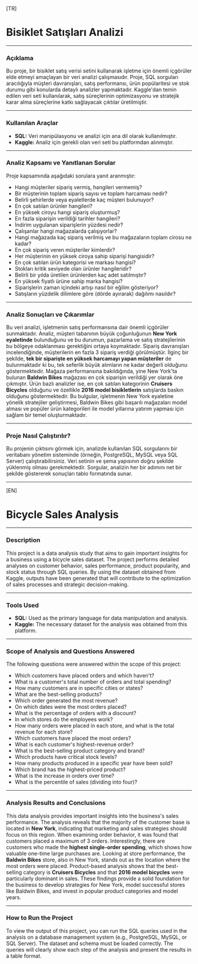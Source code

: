 [TR]
# Bisiklet Satışları Analizi

---

### Açıklama

Bu proje, bir bisiklet satış verisi setini kullanarak işletme için önemli içgörüler elde etmeyi amaçlayan bir veri analizi çalışmasıdır. Proje, SQL sorguları aracılığıyla müşteri davranışları, satış performansı, ürün popülaritesi ve stok durumu gibi konularda detaylı analizler yapmaktadır. Kaggle'dan temin edilen veri seti kullanılarak, satış süreçlerinin optimizasyonu ve stratejik karar alma süreçlerine katkı sağlayacak çıktılar üretilmiştir.

---

### Kullanılan Araçlar

* **SQL:** Veri manipülasyonu ve analizi için ana dil olarak kullanılmıştır.
* **Kaggle:** Analiz için gerekli olan veri seti bu platformdan alınmıştır.

---

### Analiz Kapsamı ve Yanıtlanan Sorular

Proje kapsamında aşağıdaki sorulara yanıt aranmıştır:

* Hangi müşteriler sipariş vermiş, hangileri vermemiş?
* Bir müşterinin toplam sipariş sayısı ve toplam harcaması nedir?
* Belirli şehirlerde veya eyaletlerde kaç müşteri bulunuyor?
* En çok satılan ürünler hangileri?
* En yüksek ciroyu hangi sipariş oluşturmuş?
* En fazla siparişin verildiği tarihler hangileri?
* İndirim uygulanan siparişlerin yüzdesi nedir?
* Çalışanlar hangi mağazalarda çalışıyorlar?
* Hangi mağazada kaç sipariş verilmiş ve bu mağazaların toplam cirosu ne kadar?
* En çok sipariş veren müşteriler kimlerdir?
* Her müşterinin en yüksek ciroya sahip siparişi hangisidir?
* En çok satılan ürün kategorisi ve markası hangisi?
* Stokları kritik seviyede olan ürünler hangileridir?
* Belirli bir yılda üretilen ürünlerden kaç adet satılmıştır?
* En yüksek fiyatlı ürüne sahip marka hangisi?
* Siparişlerin zaman içindeki artışı nasıl bir eğilim gösteriyor?
* Satışların yüzdelik dilimlere göre (dörde ayırarak) dağılımı nasıldır?

---

### Analiz Sonuçları ve Çıkarımlar

Bu veri analizi, işletmenin satış performansına dair önemli içgörüler sunmaktadır. Analiz, müşteri tabanının büyük çoğunluğunun **New York eyaletinde** bulunduğunu ve bu durumun, pazarlama ve satış stratejilerinin bu bölgeye odaklanması gerektiğini ortaya koymaktadır. Sipariş davranışları incelendiğinde, müşterilerin en fazla 3 sipariş verdiği görülmüştür. İlginç bir şekilde, **tek bir siparişte en yüksek harcamayı yapan müşteriler** de bulunmaktadır ki bu, tek seferlik büyük alımların ne kadar değerli olduğunu göstermektedir. Mağaza performansına bakıldığında, yine New York'ta bulunan **Baldwin Bikes** mağazası en çok siparişin verildiği yer olarak öne çıkmıştır. Ürün bazlı analizler ise, en çok satılan kategorinin **Cruisers Bicycles** olduğunu ve özellikle **2016 model bisikletlerin** satışlarda baskın olduğunu göstermektedir. Bu bulgular, işletmenin New York eyaletine yönelik stratejiler geliştirmesi, Baldwin Bikes gibi başarılı mağazaları model alması ve popüler ürün kategorileri ile model yıllarına yatırım yapması için sağlam bir temel oluşturmaktadır.

---

### Proje Nasıl Çalıştırılır?

Bu projenin çıktısını görmek için, analizde kullanılan SQL sorgularını bir veritabanı yönetim sisteminde (örneğin, PostgreSQL, MySQL veya SQL Server) çalıştırabilirsiniz. Veri setinin ve şema yapısının doğru şekilde yüklenmiş olması gerekmektedir. Sorgular, analizin her bir adımını net bir şekilde göstererek sonuçları tablo formatında sunar.

---
[EN]
# Bicycle Sales Analysis

---

### Description

This project is a data analysis study that aims to gain important insights for a business using a bicycle sales dataset. The project performs detailed analyses on customer behavior, sales performance, product popularity, and stock status through SQL queries. By using the dataset obtained from Kaggle, outputs have been generated that will contribute to the optimization of sales processes and strategic decision-making.

---

### Tools Used

* **SQL:** Used as the primary language for data manipulation and analysis.
* **Kaggle:** The necessary dataset for the analysis was obtained from this platform.

---

### Scope of Analysis and Questions Answered

The following questions were answered within the scope of this project:

* Which customers have placed orders and which haven't?
* What is a customer's total number of orders and total spending?
* How many customers are in specific cities or states?
* What are the best-selling products?
* Which order generated the most revenue?
* On which dates were the most orders placed?
* What is the percentage of orders with a discount?
* In which stores do the employees work?
* How many orders were placed in each store, and what is the total revenue for each store?
* Which customers have placed the most orders?
* What is each customer's highest-revenue order?
* What is the best-selling product category and brand?
* Which products have critical stock levels?
* How many products produced in a specific year have been sold?
* Which brand has the highest-priced product?
* What is the increase in orders over time?
* What is the percentile of sales (dividing into four)?

---

### Analysis Results and Conclusions

This data analysis provides important insights into the business's sales performance. The analysis reveals that the majority of the customer base is located in **New York**, indicating that marketing and sales strategies should focus on this region. When examining order behavior, it was found that customers placed a maximum of 3 orders. Interestingly, there are customers who made the **highest single-order spending**, which shows how valuable one-time large purchases are. Looking at store performance, the **Baldwin Bikes** store, also in New York, stands out as the location where the most orders were placed. Product-based analysis shows that the best-selling category is **Cruisers Bicycles** and that **2016 model bicycles** were particularly dominant in sales. These findings provide a solid foundation for the business to develop strategies for New York, model successful stores like Baldwin Bikes, and invest in popular product categories and model years.

---

### How to Run the Project

To view the output of this project, you can run the SQL queries used in the analysis on a database management system (e.g., PostgreSQL, MySQL, or SQL Server). The dataset and schema must be loaded correctly. The queries will clearly show each step of the analysis and present the results in a table format.
